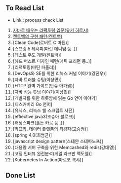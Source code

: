## To Read List
- Link : process check List 
1. [자바로 배우는 리팩토링 입문(유키 히로시)](https://github.com/gaepury/TechBookToReadAndCheck/blob/master/2019/check/%EC%9E%90%EB%B0%94%EB%A1%9C%20%EB%B0%B0%EC%9A%B0%EB%8A%94%20%EB%A6%AC%ED%8C%A9%ED%86%A0%EB%A7%81%20%EC%9E%85%EB%AC%B8.md)
2. [켄트백의 구현 패턴(켄트백)](https://github.com/gaepury/TechBookToReadAndCheck/blob/master/2019/check/%EC%BC%84%ED%8A%B8%EB%B0%B1%EC%9D%98%20%EA%B5%AC%ED%98%84%20%ED%8C%A8%ED%84%B4.md)
3. [Clean Code(로버트 C 마틴)]
4. [스프링 5 레시피(마린 데니엄 등..)]
4. [테스트 주도 개발(켄트백)]
5. [헤드 퍼스트 디자인 패턴(에릭 프리먼 등..)]
6. [리팩토링(마틴 파울러)]
7. [DevOps와 SE를 위한 리눅스 커널 이야기(강진우)]
8. [자바 트러블 슈팅(이상민)]
9. [HTTP 완벽 가이드(안슈 아가왈)]
10. [자바 성능 튜닝 이야기(이상민)]
11. [개발자를 위한 하룻밤에 읽는 Go 언어 이야기]
12. [디스커버리 Go 언어]
13. [유닉스, 리눅스 쉘 스크립트 사전]
14. [effiective java3(조슈아 블로크)]
15. [러닝스파크(홀든 카로 등..)]
16. [카프카, 데이터 플랫폼의 최강자(고승범)]
17. [spring 4.0(최범균)]
18. [javascript design pattern(스테얀 스테파노프)]
19. [대용량 서버 구축을 위한 Memcashed와 redis(강대명)]
20. [코딩 인터뷰 완전분석(게일 라크만 맥도웰)]
21. [Kubernetes In Action(마르코 룩샤)]

## Done List
